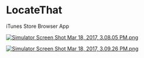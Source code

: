 # LocateThat
iTunes Store Browser App

[![Simulator Screen Shot Mar 18, 2017, 3.08.05 PM.png](https://s21.postimg.org/tzfa0c31z/Simulator_Screen_Shot_Mar_18_2017_3_08_05_PM.png)](https://postimg.org/image/dbnrxu8ab/)

[![Simulator Screen Shot Mar 18, 2017, 3.09.26 PM.png](https://s17.postimg.org/pv4rf17kf/Simulator_Screen_Shot_Mar_18_2017_3_09_26_PM.png)](https://postimg.org/image/97d9cjcsr/)
